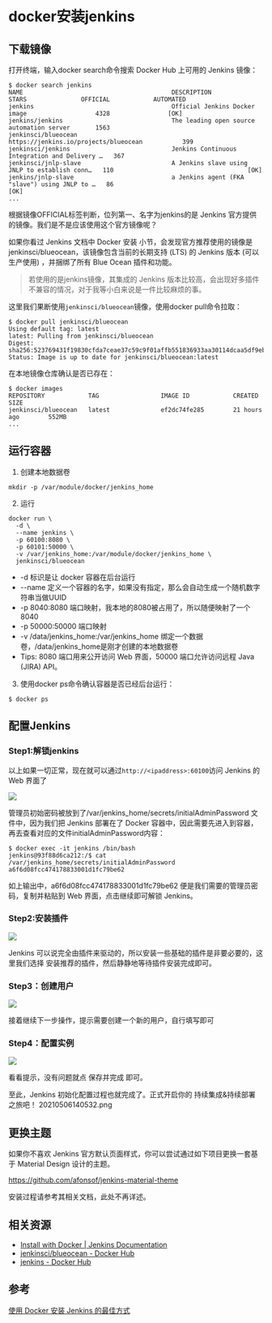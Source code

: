 #   docker安装jenkins

##  下载镜像

打开终端，输入docker search命令搜索 Docker Hub 上可用的 Jenkins 镜像：

```
$ docker search jenkins
NAME                                         DESCRIPTION                                     STARS               OFFICIAL            AUTOMATED
jenkins                                      Official Jenkins Docker image                   4328                [OK]
jenkins/jenkins                              The leading open source automation server       1563
jenkinsci/blueocean                          https://jenkins.io/projects/blueocean           399
jenkinsci/jenkins                            Jenkins Continuous Integration and Delivery …   367
jenkinsci/jnlp-slave                         A Jenkins slave using JNLP to establish conn…   110                                     [OK]
jenkins/jnlp-slave                           a Jenkins agent (FKA "slave") using JNLP to …   86                                      [OK]
...
```

根据镜像OFFICIAL标签判断，位列第一、名字为jenkins的是 Jenkins 官方提供的镜像。我们是不是应该使用这个官方镜像呢？

如果你看过 Jenkins 文档中 Docker 安装 小节，会发现官方推荐使用的镜像是jenkinsci/blueocean，该镜像包含当前的长期支持 (LTS) 的 Jenkins 版本 (可以生产使用) ，并捆绑了所有 Blue Ocean 插件和功能。

>   若使用的是jenkins镜像，其集成的 Jenkins 版本比较高，会出现好多插件不兼容的情况，对于我等小白来说是一件比较麻烦的事。

这里我们果断使用`jenkinsci/blueocean`镜像，使用docker pull命令拉取：

```
$ docker pull jenkinsci/blueocean
Using default tag: latest
latest: Pulling from jenkinsci/blueocean
Digest: sha256:523769431f19830cfda7ceae37c59c9f01affb551836933aa30114dcaa5df9eb
Status: Image is up to date for jenkinsci/blueocean:latest
```

在本地镜像仓库确认是否已存在：

```
$ docker images
REPOSITORY            TAG                 IMAGE ID            CREATED             SIZE
jenkinsci/blueocean   latest              ef2dc74fe285        21 hours ago        552MB
...
```

##  运行容器

1.  创建本地数据卷

```
mkdir -p /var/module/docker/jenkins_home
```

2.  运行

```
docker run \
  -d \
  --name jenkins \
  -p 60100:8080 \
  -p 60101:50000 \
  -v /var/jenkins_home:/var/module/docker/jenkins_home \
  jenkinsci/blueocean
```

+   -d 标识是让 docker 容器在后台运行
+   --name 定义一个容器的名字，如果没有指定，那么会自动生成一个随机数字符串当做UUID
+   -p 8040:8080 端口映射，我本地的8080被占用了，所以随便映射了一个8040
+   -p 50000:50000 端口映射
+   -v /data/jenkins_home:/var/jenkins_home 绑定一个数据卷，/data/jenkins_home是刚才创建的本地数据卷
+   Tips: 8080 端口用来公开访问 Web 界面，50000 端口允许访问远程 Java (JIRA) API。

3.  使用docker ps命令确认容器是否已经后台运行：

```
$ docker ps
```

##  配置Jenkins
### Step1:解锁jenkins
以上如果一切正常，现在就可以通过`http://<ipaddress>:60100`访问 Jenkins 的 Web 界面了

![](../images/2021/05/20210506140156.png)

管理员初始密码被放到了/var/jenkins_home/secrets/initialAdminPassword 文件中，因为我们把 Jenkins 部署在了 Docker 容器中，因此需要先进入到容器，再去查看对应的文件initialAdminPassword内容：

```
$ docker exec -it jenkins /bin/bash
jenkins@93f88d6ca212:/$ cat /var/jenkins_home/secrets/initialAdminPassword
a6f6d08fcc474178833001d1fc79be62
```

如上输出中，a6f6d08fcc474178833001d1fc79be62 便是我们需要的管理员密码，复制并粘贴到 Web 界面，点击继续即可解锁 Jenkins。

### Step2:安装插件

![](../images/2021/05/20210506140343.png)

Jenkins 可以说完全由插件来驱动的，所以安装一些基础的插件是非要必要的，这里我们选择 安装推荐的插件，然后静静地等待插件安装完成即可。

### Step3：创建用户

![](../images/2021/05/20210506140447.png)

接着继续下一步操作，提示需要创建一个新的用户，自行填写即可

### Step4：配置实例

![](../images/2021/05/20210506140515.png)

看看提示，没有问题就点 保存并完成 即可。

至此，Jenkins 初始化配置过程也就完成了。正式开启你的 持续集成&持续部署 之旅吧！
20210506140532.png

##  更换主题

如果你不喜欢 Jenkins 官方默认页面样式，你可以尝试通过如下项目更换一套基于 Material Design 设计的主题。

https://github.com/afonsof/jenkins-material-theme

安装过程请参考其相关文档，此处不再详述。

##  相关资源

+ [Install with Docker | Jenkins Documentation](https://jenkins.io/zh/doc/book/installing/#docker)
+ [jenkinsci/blueocean - Docker Hub](https://hub.docker.com/_/jenkins)
+ [jenkins - Docker Hub](https://hub.docker.com/_/jenkins)

##  参考
[使用 Docker 安装 Jenkins 的最佳方式](https://www.cnblogs.com/esofar/p/11163583.html)
